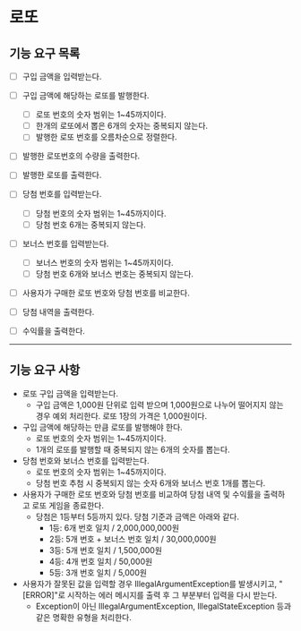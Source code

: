 # 로또

## 기능 요구 목록
- [ ] 구입 금액을 입력받는다.
- [ ] 구입 금액에 해당하는 로또를 발행한다.
  - [ ] 로또 번호의 숫자 범위는 1~45까지이다.
  - [ ] 한개의 로또에서 뽑은 6개의 숫자는 중복되지 않는다.
  - [ ] 발행한 로또 번호를 오름차순으로 정렬한다.
- [ ] 발행한 로또번호의 수량을 출력한다.
- [ ] 발행한 로또를 출력한다.
- [ ] 당첨 번호를 입력받는다.
  - [ ] 당첨 번호의 숫자 범위는 1~45까지이다.
  - [ ] 당첨 번호 6개는 중복되지 않는다.
- [ ] 보너스 번호를 입력받는다.
  - [ ] 보너스 번호의 숫자 범위는 1~45까지이다.
  - [ ] 당첨 번호 6개와 보너스 번호는 중복되지 않는다.
- [ ] 사용자가 구매한 로또 번호와 당첨 번호를 비교한다.
- [ ] 당첨 내역을 출력한다.
- [ ] 수익률을 출력한다.



<hr/>

## 기능 요구 사항
- 로또 구입 금액을 입력받는다.
  - 구입 금액은 1,000원 단위로 입력 받으며 1,000원으로 나누어 떨어지지 않는 경우 예외 처리한다.
  로또 1장의 가격은 1,000원이다.
- 구입 금액에 해당하는 만큼 로또를 발행해야 한다.
  - 로또 번호의 숫자 범위는 1~45까지이다.
  - 1개의 로또를 발행할 때 중복되지 않는 6개의 숫자를 뽑는다.
- 당첨 번호와 보너스 번호를 입력받는다.
  - 로또 번호의 숫자 범위는 1~45까지이다.
  - 당첨 번호 추첨 시 중복되지 않는 숫자 6개와 보너스 번호 1개를 뽑는다.
- 사용자가 구매한 로또 번호와 당첨 번호를 비교하여 당첨 내역 및 수익률을 출력하고 로또 게임을 종료한다.
  - 당첨은 1등부터 5등까지 있다. 당첨 기준과 금액은 아래와 같다.
    - 1등: 6개 번호 일치 / 2,000,000,000원
    - 2등: 5개 번호 + 보너스 번호 일치 / 30,000,000원
    - 3등: 5개 번호 일치 / 1,500,000원
    - 4등: 4개 번호 일치 / 50,000원
    - 5등: 3개 번호 일치 / 5,000원
- 사용자가 잘못된 값을 입력할 경우 IllegalArgumentException를 발생시키고, "[ERROR]"로 시작하는 에러 메시지를 출력 후 그 부분부터 입력을 다시 받는다.
  - Exception이 아닌 IllegalArgumentException, IllegalStateException 등과 같은 명확한 유형을 처리한다.
